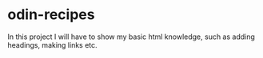 # odin-recipes
In this project I will have to show my basic html knowledge, such as adding headings, making links etc.